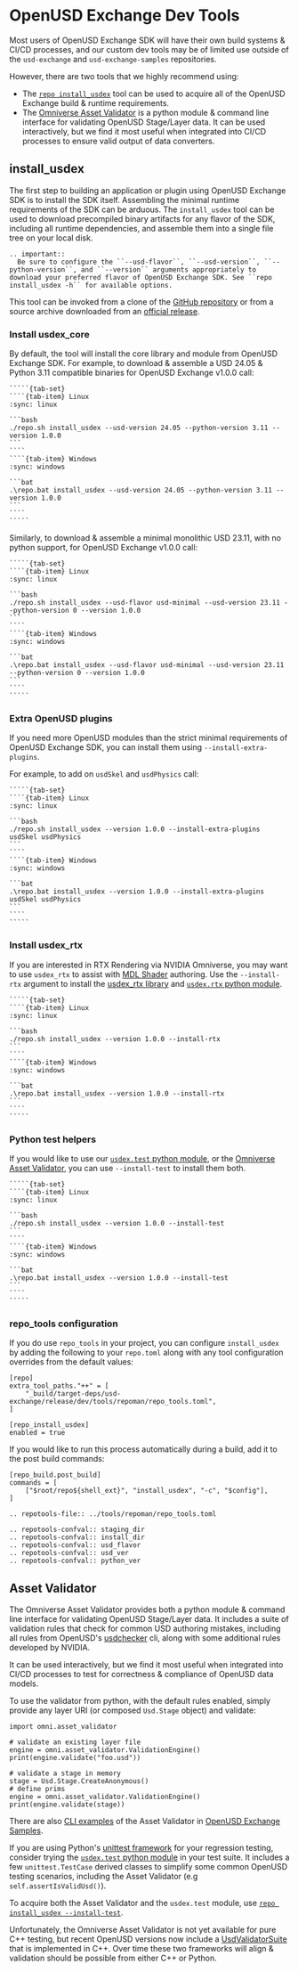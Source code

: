 # OpenUSD Exchange Dev Tools

Most users of OpenUSD Exchange SDK will have their own build systems & CI/CD processes, and our custom dev tools may be of limited use outside of the `usd-exchange` and `usd-exchange-samples` repositories.

However, there are two tools that we highly recommend using:

- The [`repo install_usdex`](#install_usdex) tool can be used to acquire all of the OpenUSD Exchange build & runtime requirements.
- The [Omniverse Asset Validator](#asset-validator) is a python module & command line interface for validating OpenUSD Stage/Layer data. It can be used interactively, but we find it most useful when integrated into CI/CD processes to ensure valid output of data converters.

## install_usdex

The first step to building an application or plugin using OpenUSD Exchange SDK is to install the SDK itself. Assembling the minimal runtime requirements of the SDK can be arduous. The `install_usdex` tool can be used to download precompiled binary artifacts for any flavor of the SDK, including all runtime dependencies, and assemble them into a single file tree on your local disk.

```{eval-rst}
.. important::
  Be sure to configure the ``--usd-flavor``, ``--usd-version``, ``--python-version``, and ``--version`` arguments appropriately to download your preferred flavor of OpenUSD Exchange SDK. See ``repo install_usdex -h`` for available options.
```

This tool can be invoked from a clone of the [GitHub repository](https://github.com/NVIDIA-Omniverse/usd-exchange) or from a source archive downloaded from an [official release](https://github.com/NVIDIA-Omniverse/usd-exchange/releases).

### Install usdex_core

By default, the tool will install the core library and module from OpenUSD Exchange SDK. For example, to download & assemble a USD 24.05 & Python 3.11 compatible binaries for OpenUSD Exchange v1.0.0 call:

``````{card}
`````{tab-set}
````{tab-item} Linux
:sync: linux

```bash
./repo.sh install_usdex --usd-version 24.05 --python-version 3.11 --version 1.0.0
```
````
````{tab-item} Windows
:sync: windows

```bat
.\repo.bat install_usdex --usd-version 24.05 --python-version 3.11 --version 1.0.0
```
````
`````
``````

Similarly, to download & assemble a minimal monolithic USD 23.11, with no python support, for OpenUSD Exchange v1.0.0 call:

``````{card}
`````{tab-set}
````{tab-item} Linux
:sync: linux

```bash
./repo.sh install_usdex --usd-flavor usd-minimal --usd-version 23.11 --python-version 0 --version 1.0.0
```
````
````{tab-item} Windows
:sync: windows

```bat
.\repo.bat install_usdex --usd-flavor usd-minimal --usd-version 23.11 --python-version 0 --version 1.0.0
```
````
`````
``````

### Extra OpenUSD plugins

If you need more OpenUSD modules than the strict minimal requirements of OpenUSD Exchange SDK, you can install them using `--install-extra-plugins`.

For example, to add on `usdSkel` and `usdPhysics` call:

``````{card}
`````{tab-set}
````{tab-item} Linux
:sync: linux

```bash
./repo.sh install_usdex --version 1.0.0 --install-extra-plugins usdSkel usdPhysics
```
````
````{tab-item} Windows
:sync: windows

```bat
.\repo.bat install_usdex --version 1.0.0 --install-extra-plugins usdSkel usdPhysics
```
````
`````
``````

### Install usdex_rtx

If you are interested in RTX Rendering via NVIDIA Omniverse, you may want to use `usdex_rtx` to assist with [MDL Shader](https://www.nvidia.com/en-us/design-visualization/technologies/material-definition-language) authoring. Use the `--install-rtx` argument to install the [usdex_rtx library](../api/group__rtx__materials.rebreather_rst) and [`usdex.rtx` python module](./python-usdex-rtx.rst).

``````{card}
`````{tab-set}
````{tab-item} Linux
:sync: linux

```bash
./repo.sh install_usdex --version 1.0.0 --install-rtx
```
````
````{tab-item} Windows
:sync: windows

```bat
.\repo.bat install_usdex --version 1.0.0 --install-rtx
```
````
`````
``````

### Python test helpers

If you would like to use our [`usdex.test` python module](./python-usdex-test.rst), or the [Omniverse Asset Validator](#asset-validator), you can use `--install-test` to install them both.

``````{card}
`````{tab-set}
````{tab-item} Linux
:sync: linux

```bash
./repo.sh install_usdex --version 1.0.0 --install-test
```
````
````{tab-item} Windows
:sync: windows

```bat
.\repo.bat install_usdex --version 1.0.0 --install-test
```
````
`````
``````

### repo_tools configuration

If you do use `repo_tools` in your project, you can configure `install_usdex` by adding the following to your `repo.toml` along with any tool configuration overrides from the default values:

```
[repo]
extra_tool_paths."++" = [
    "_build/target-deps/usd-exchange/release/dev/tools/repoman/repo_tools.toml",
]

[repo_install_usdex]
enabled = true
```

If you would like to run this process automatically during a build, add it to the post build commands:

```
[repo_build.post_build]
commands = [
    ["$root/repo${shell_ext}", "install_usdex", "-c", "$config"],
]
```

```{eval-rst}
.. repotools-file:: ../tools/repoman/repo_tools.toml
```

```{eval-rst}
.. repotools-confval:: staging_dir
.. repotools-confval:: install_dir
.. repotools-confval:: usd_flavor
.. repotools-confval:: usd_ver
.. repotools-confval:: python_ver
```

## Asset Validator

The Omniverse Asset Validator provides both a python module & command line interface for validating OpenUSD Stage/Layer data. It includes a suite of validation rules that check for common USD authoring mistakes, including all rules from OpenUSD's [usdchecker](https://openusd.org/release/toolset.html#usdchecker) cli, along with some additional rules developed by NVIDIA.

It can be used interactively, but we find it most useful when integrated into CI/CD processes to test for correctness & compliance of OpenUSD data models.

To use the validator from python, with the default rules enabled, simply provide any layer URI (or composed `Usd.Stage` object) and validate:

```
import omni.asset_validator

# validate an existing layer file
engine = omni.asset_validator.ValidationEngine()
print(engine.validate("foo.usd"))

# validate a stage in memory
stage = Usd.Stage.CreateAnonymous()
# define prims
engine = omni.asset_validator.ValidationEngine()
print(engine.validate(stage))
```

There are also [CLI examples](https://github.com/NVIDIA-Omniverse/usd-exchange-samples/blob/main/source/assetValidator/README.md) of the Asset Validator in [OpenUSD Exchange Samples](https://github.com/NVIDIA-Omniverse/usd-exchange-samples).

If you are using Python's [unittest framework](https://docs.python.org/3/library/unittest.html) for your regression testing, consider trying the [`usdex.test` python module](./python-usdex-test.rst) in your test suite. It includes a few `unittest.TestCase` derived classes to simplify some common OpenUSD testing scenarios, including the Asset Validator (e.g `self.assertIsValidUsd()`).

To acquire both the Asset Validator and the `usdex.test` module, use [`repo install_usdex --install-test`](#python-test-helpers).

Unfortunately, the Omniverse Asset Validator is not yet available for pure C++ testing, but recent OpenUSD versions now include a [UsdValidatorSuite](https://openusd.org/release/api/class_usd_validator_suite.html#details) that is implemented in C++. Over time these two frameworks will align & validation should be possible from either C++ or Python.
